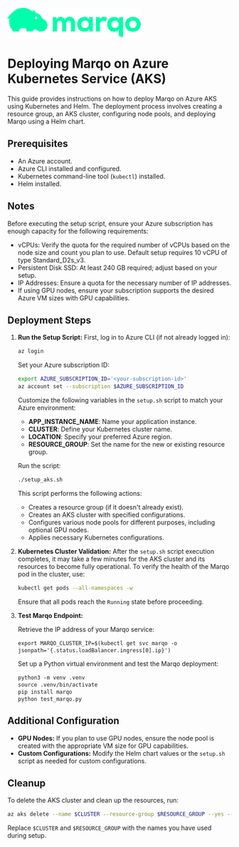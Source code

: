 ![Marqo Logo](resources/marqo.png)

# Deploying Marqo on Azure Kubernetes Service (AKS)

This guide provides instructions on how to deploy Marqo on Azure AKS using Kubernetes and Helm. The deployment process involves creating a resource group, an AKS cluster, configuring node pools, and deploying Marqo using a Helm chart.

## Prerequisites

- An Azure account.
- Azure CLI installed and configured.
- Kubernetes command-line tool (`kubectl`) installed.
- Helm installed.

## Notes
Before executing the setup script, ensure your Azure subscription has enough capacity for the following requirements:

- vCPUs: Verify the quota for the required number of vCPUs based on the node size and count you plan to use. Default setup requires 10 vCPU of type Standard_D2s_v3.
- Persistent Disk SSD: At least 240 GB required; adjust based on your setup.
- IP Addresses: Ensure a quota for the necessary number of IP addresses.
- If using GPU nodes, ensure your subscription supports the desired Azure VM sizes with GPU capabilities.

## Deployment Steps


1. **Run the Setup Script:**
   First, log in to Azure CLI (if not already logged in):

   ```bash
   az login
   ```

   Set your Azure subscription ID:

   ```bash
   export AZURE_SUBSCRIPTION_ID='<your-subscription-id>'
   az account set --subscription $AZURE_SUBSCRIPTION_ID
   ```

   Customize the following variables in the `setup.sh` script to match your Azure environment:

   - **APP_INSTANCE_NAME**: Name your application instance.
   - **CLUSTER**: Define your Kubernetes cluster name.
   - **LOCATION**: Specify your preferred Azure region.
   - **RESOURCE_GROUP**: Set the name for the new or existing resource group.

   Run the script:
   ```bash
   ./setup_aks.sh
   ```

   This script performs the following actions:
   - Creates a resource group (if it doesn't already exist).
   - Creates an AKS cluster with specified configurations.
   - Configures various node pools for different purposes, including optional GPU nodes.
   - Applies necessary Kubernetes configurations.

3. **Kubernetes Cluster Validation:**
   After the `setup.sh` script execution completes, it may take a few minutes for the AKS cluster and its resources to become fully operational. To verify the health of the Marqo pod in the cluster, use:
   ```bash
   kubectl get pods --all-namespaces -w
   ```
   Ensure that all pods reach the `Running` state before proceeding.

4. **Test Marqo Endpoint:**

   Retrieve the IP address of your Marqo service:
   ```
   export MARQO_CLUSTER_IP=$(kubectl get svc marqo -o jsonpath='{.status.loadBalancer.ingress[0].ip}')
   ```

   Set up a Python virtual environment and test the Marqo deployment:
   ```
   python3 -m venv .venv
   source .venv/bin/activate
   pip install marqo
   python test_marqo.py
   ```

## Additional Configuration

- **GPU Nodes:** If you plan to use GPU nodes, ensure the node pool is created with the appropriate VM size for GPU capabilities.
- **Custom Configurations:** Modify the Helm chart values or the `setup.sh` script as needed for custom configurations.

## Cleanup

To delete the AKS cluster and clean up the resources, run:

```bash
az aks delete --name $CLUSTER --resource-group $RESOURCE_GROUP --yes --no-wait
```

Replace `$CLUSTER` and `$RESOURCE_GROUP` with the names you have used during setup.


